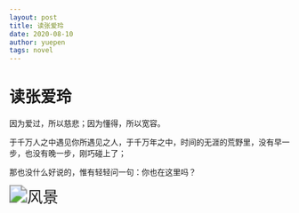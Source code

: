 ```yaml
---
layout: post
title: 读张爱玲
date: 2020-08-10
author: yuepen
tags: novel
---
```






# 读张爱玲

因为爱过，所以慈悲；因为懂得，所以宽容。

于千万人之中遇见你所遇见之人，于千万年之中，时间的无涯的荒野里，没有早一步，也没有晚一步，刚巧碰上了；

那也没什么好说的，惟有轻轻问一句：你也在这里吗？

<img src="undefined" alt="风景" style="zoom:200%;" />
